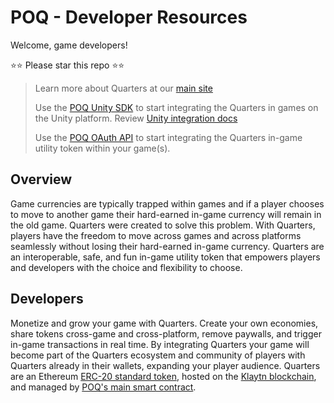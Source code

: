 # POQ - Developer Resources

Welcome, game developers!

⭐⭐ Please star this repo ⭐⭐

> Learn more about Quarters at our [main site](https://pocketfulofquarters.com/)
>
> Use the [POQ Unity SDK](https://assetstore.unity.com/packages/tools/integration/quarterssdk-226386) to start integrating the Quarters in games on the Unity platform. Review [Unity integration docs](./docs/unity-sdk-integration.md)
>
> Use the [POQ OAuth API](https://github.com/weiks/poq-docs/blob/main/docs/oauth-api.md) to start integrating the Quarters in-game utility token within your game(s).

## Overview

Game currencies are typically trapped within games and if a player chooses to move to another game their hard-earned in-game currency will remain in the old game. Quarters were created to solve this problem. With Quarters, players have the freedom to move across games and across platforms seamlessly without losing their hard-earned in-game currency. Quarters are an interoperable, safe, and fun in-game utility token that empowers players and developers with the choice and flexibility to choose.

## Developers

Monetize and grow your game with Quarters. Create your own economies, share tokens cross-game and cross-platform, remove paywalls, and trigger in-game transactions in real time. By integrating Quarters your game will become part of the Quarters ecosystem and community of players with Quarters already in their wallets, expanding your player audience. Quarters are an Ethereum [ERC-20 standard token](https://ethereum.org/en/developers/docs/standards/tokens/erc-20/), hosted on the [Klaytn blockchain](https://www.klaytn.foundation/), and managed by [POQ's main smart contract](https://github.com/weiks/quarters-sol/blob/main/contracts/Quarters.sol).
